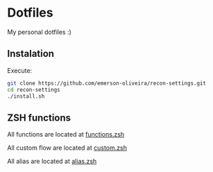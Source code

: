 # Dotfiles

My personal dotfiles :)


## Instalation

Execute:

```sh
git clone https://github.com/emerson-oliveira/recon-settings.git
cd recon-settings
./install.sh
```

## ZSH functions

All functions are located at [functions.zsh](./config/zsh/functions.zsh)

All custom flow are located at [custom.zsh](./config/zsh/custom.zsh)

All alias are located at [alias.zsh](./config/zsh/alias.zsh)
